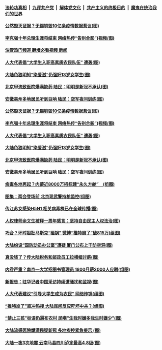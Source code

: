 ####  [法轮功真相](../../../../basic/blob/master/README.md?t=03040012) &nbsp;|&nbsp; [九评共产党](../../../../9ping.md/blob/master/README.md?t=03040012) &nbsp;|&nbsp; [解体党文化](../../../../jtdwh.md/blob/master/README.md?t=03040012)  &nbsp;|&nbsp; [共产主义的终极目的](../../../../gczydzjmd.md/blob/master/README.md?t=03040012) &nbsp;|&nbsp; [魔鬼在统治我们的世界](../../../../mgztzwmdsj.md/blob/master/README.md?t=03040012) 

#### [公然毁灭证据？无锡销毁10亿条疫情数据惹议(图)](../pages/p1/1030225.md?t=03040012) 

#### [李克强十年总理生涯将结束 网络热传“告别合影”(视频/图)](../pages/p1/1030220.md?t=03040012) 

#### [油管热门频道 翻墙必看视频 新闻](http://129.146.143.75:81/youtube.html?03040012)

#### [人大代表倡“大学生入职高素质农民队伍” 遭轰(图)](../pages/p1/1030212.md?t=03040012) 

#### [大陆色狼明知“染爱滋”仍强奸13岁女学生(图)](../pages/p1/1030199.md?t=03040012) 

#### [北京甲流致医院爆满缺药 陆民：明明是新冠不承认(图)](../pages/p1/1030200.md?t=03040012) 

#### [安徽亳州多地居民听到巨响 陆民：空军夜间训练(图)](../pages/p1/1030190.md?t=03040012) 

#### [公然毁灭证据？无锡销毁10亿条疫情数据惹议(图)](../pages/p1/1030225.md?t=03040012) 

#### [李克强十年总理生涯将结束 网络热传“告别合影”(视频/图)](../pages/p1/1030220.md?t=03040012) 

#### [人大代表倡“大学生入职高素质农民队伍” 遭轰(图)](../pages/p1/1030212.md?t=03040012) 

#### [大陆色狼明知“染爱滋”仍强奸13岁女学生(图)](../pages/p1/1030199.md?t=03040012) 

#### [北京甲流致医院爆满缺药 陆民：明明是新冠不承认(图)](../pages/p1/1030200.md?t=03040012) 

#### [安徽亳州多地居民听到巨响 陆民：空军夜间训练(图)](../pages/p1/1030190.md?t=03040012) 

#### [病毒各地再起？内蒙近8000万招标建“永久方舱”　(组图)](../pages/p1/1030157.md?t=03040012) 

#### [图集：两会登场前 北京现武警持枪监控(组图)](../pages/p1/1030154.md?t=03040012) 

#### [传江苏女感染H5N1 相关病毒株已在全球传播(图)](../pages/p1/1030134.md?t=03040012) 

#### [人权律师余文生被释一周年感言：坚持自由民主人权法治(图)](../pages/p1/1030142.md?t=03040012) 

#### [巧合？环时狠批马斯克“砸锅” 微博“推特崩了”破815万(组图)](../pages/p1/1030127.md?t=03040012) 

#### [大陆纷设“国防动员办公室”遭疑 厦门公布上千防空洞(图)](../pages/p1/1030120.md?t=03040012) 

#### [真没钱了？传大陆税务和邮政员工拉横幅讨薪(图)](../pages/p1/1030113.md?t=03040012) 

#### [内卷严重？南京一大学招图书管理员 1800月薪2000人应聘(组图)](../pages/p1/1030086.md?t=03040012) 

#### [新报告：驻华记者中国采访持续遭骚扰和监视(图)](../pages/p1/1030082.md?t=03040012) 

#### [人大代表建议“引导大学生成为农民” 网络炸锅(组图)](../pages/p1/1030073.md?t=03040012) 

#### [“推特崩了”直冲热搜 大陆民间反应吓坏中共？(组图)](../pages/p1/1030069.md?t=03040012) 

#### [“禁止三孩”标语仍遍布农村 民嘲“生我时嫌多我生时嫌少”(图)](../pages/p1/1030067.md?t=03040012) 

#### [大陆流感医院爆满民疑新冠 多地疾控紧急提示 (图)](../pages/p1/1030058.md?t=03040012) 

#### [大陆一夜3次地震 云南马县四川泸定最高4.8级(图)](../pages/p1/1030050.md?t=03040012) 

<img src='http://gfw-breaker.win/goodnews/indexes/p1.md' width='0px' height='0px'/>

